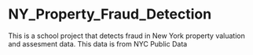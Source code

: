 # NY_Property_Fraud_Detection

This is a school project that detects fraud in New York property valuation and assesment data. This data is from NYC Public Data
